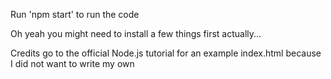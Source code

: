 Run 'npm start' to run the code

Oh yeah you might need to install a few things first actually...

Credits go to the official Node.js tutorial for an example index.html because I did not want to write my own
